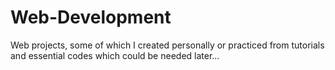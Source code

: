 # Web-Development
Web projects, some of which I created personally or practiced from tutorials and essential codes which could be needed later...
